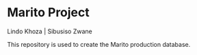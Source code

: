 # Marito Project
Lindo Khoza | Sibusiso Zwane


This repository is used to create the Marito production database.
